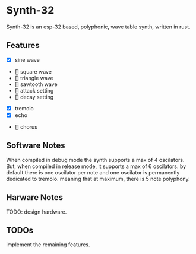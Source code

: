 # Synth-32

Synth-32 is an esp-32 based, polyphonic, wave table synth, written in rust.

## Features

- [x] sine wave
- [] square wave
- [] triangle wave
- [] sawtooth wave
- [] attack setting
- [] decay setting
- [x] tremolo
- [x] echo
- [] chorus

## Software Notes

When compiled in debug mode the synth supports a max of 4 oscilators. But, when compiled in release mode, it supports a max of 6 oscilators. by default there is one oscilator per note and one oscilator is permanently dedicated to tremolo. meaning that at maximum, there is 5 note polyphony.

## Harware Notes

TODO: design hardware.

## TODOs

implement the remaining features.
